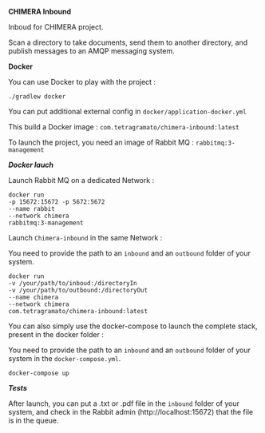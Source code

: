 **CHIMERA Inbound**

Inboud for CHIMERA project. 

Scan a directory to take documents, send them to another directory, and publish messages to an AMQP messaging system.

**Docker**

You can use Docker to play with the project :

```
./gradlew docker
```

You can put additional external config in `docker/application-docker.yml`

This build a Docker image : `com.tetragramato/chimera-inbound:latest`

To launch the project, you need an image of Rabbit MQ : `rabbitmq:3-management`

***Docker lauch***

Launch Rabbit MQ on a dedicated Network :

```
docker run
-p 15672:15672 -p 5672:5672
--name rabbit
--network chimera
rabbitmq:3-management 
```

Launch `Chimera-inbound` in the same Network :

You need to provide the path to an `inbound` and an `outbound` folder of your system.

```
docker run
-v /your/path/to/inboud:/directoryIn
-v /your/path/to/outbound:/directoryOut
--name chimera
--network chimera
com.tetragramato/chimera-inbound:latest 
```

You can also simply use the docker-compose to launch the complete stack, present in the docker folder :

You need to provide the path to an `inbound` and an `outbound` folder of your system in the `docker-compose.yml`.

```
docker-compose up
```

***Tests***

After launch, you can put a .txt or .pdf file in the `inbound` folder of your system, and check in the Rabbit admin (http://localhost:15672) that the file is in the queue.